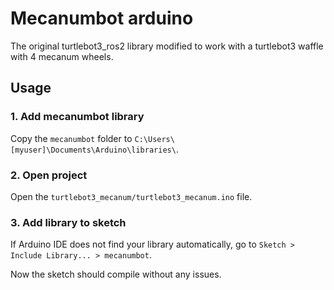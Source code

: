# Mecanumbot arduino
The original turtlebot3_ros2 library modified to work with a turtlebot3 waffle with 4 mecanum wheels.

## Usage

### 1. Add mecanumbot library

Copy the `mecanumbot` folder to `C:\Users\[myuser]\Documents\Arduino\libraries\`.

### 2. Open project

Open the `turtlebot3_mecanum/turtlebot3_mecanum.ino` file.

### 3. Add library to sketch

If Arduino IDE does not find your library automatically, go to `Sketch > Include Library... > mecanumbot`.

Now the sketch should compile without any issues.